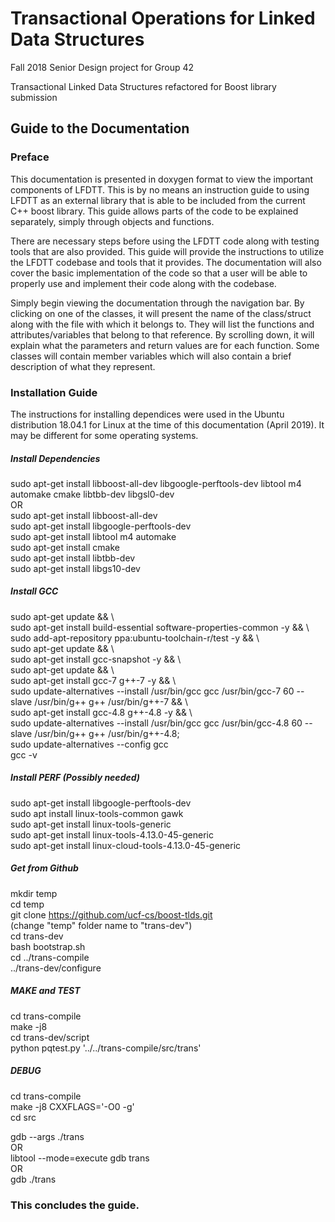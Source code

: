 # Transactional Operations for Linked Data Structures

Fall 2018 Senior Design project for Group 42

Transactional Linked Data Structures refactored for Boost library submission

## Guide to the Documentation

### Preface

This documentation is presented in doxygen format to view the important components of LFDTT.
This is by no means an instruction guide to using LFDTT as an external library that is able 
to be included from the current C++ boost library. This guide allows parts of the code to be 
explained separately, simply through objects and functions.

There are necessary steps before using the LFDTT code along with testing tools that are also
provided. This guide will provide the instructions to utilize the LFDTT codebase and tools
that it provides. The documentation will also cover the basic implementation of the code so that 
a user will be able to properly use and implement their code along with the codebase.
 
Simply begin viewing the documentation through the navigation bar. By clicking on one of the
classes, it will present the name of the class/struct along with the file with which it belongs 
to. They will list the functions and attributes/variables that belong to that reference. By scrolling
down, it will explain what the parameters and return values are for each function. Some classes
will contain member variables which will also contain a brief description of what they represent.

### Installation Guide

The instructions for installing dependices were used in the Ubuntu distribution 18.04.1 for Linux
at the time of this documentation (April 2019). It may be different for some operating systems. 

##### Install Dependencies

sudo apt-get install libboost-all-dev libgoogle-perftools-dev libtool m4 automake cmake libtbb-dev libgsl0-dev <br>
OR <br>
sudo apt-get install libboost-all-dev <br>
sudo apt-get install libgoogle-perftools-dev<br>
sudo apt-get install libtool m4 automake<br>
sudo apt-get install cmake <br>
sudo apt-get install libtbb-dev <br>
sudo apt-get install libgs10-dev<br>

 
##### Install GCC

sudo apt-get update && \ <br>
sudo apt-get install build-essential software-properties-common -y && \ <br>
sudo add-apt-repository ppa:ubuntu-toolchain-r/test -y && \ <br>
sudo apt-get update && \ <br>
sudo apt-get install gcc-snapshot -y && \ <br>
sudo apt-get update && \ <br>
sudo apt-get install gcc-7 g++-7 -y && \ <br>
sudo update-alternatives --install /usr/bin/gcc gcc /usr/bin/gcc-7 60 --slave /usr/bin/g++ g++ /usr/bin/g++-7 && \ <br>
sudo apt-get install gcc-4.8 g++-4.8 -y && \ <br>
sudo update-alternatives --install /usr/bin/gcc gcc /usr/bin/gcc-4.8 60 --slave /usr/bin/g++ g++ /usr/bin/g++-4.8; <br>
sudo update-alternatives --config gcc <br>
gcc -v <br>

##### Install PERF (Possibly needed)

sudo apt-get install libgoogle-perftools-dev <br>
sudo apt install linux-tools-common gawk <br>
sudo apt-get install linux-tools-generic <br>
sudo apt-get install linux-tools-4.13.0-45-generic <br>
sudo apt-get install linux-cloud-tools-4.13.0-45-generic <br>

##### Get from Github

mkdir temp <br>
cd temp <br>
git clone https://github.com/ucf-cs/boost-tlds.git <br>
(change "temp" folder name to "trans-dev") <br>
cd trans-dev <br>
bash bootstrap.sh <br>
cd ../trans-compile <br>
../trans-dev/configure <br>

##### MAKE and TEST

cd trans-compile <br>
make -j8 <br>
cd trans-dev/script <br>
python pqtest.py '../../trans-compile/src/trans' <br>
 
##### DEBUG
 
cd trans-compile <br>
make -j8 CXXFLAGS='-O0 -g' <br>
cd src <br>

gdb --args ./trans <data-structure> <nthreads> <iterations> <txn-size> <key-range> <percent-insert> <percent-delete> <br>
OR <br>
libtool --mode=execute gdb trans <br>
OR <br>
gdb ./trans <br>


### This concludes the guide.

